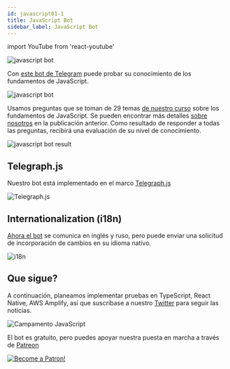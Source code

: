 ```yaml
---
id: javascript01-1
title: JavaScript Bot
sidebar_label: JavaScript Bot
---
```


import YouTube from 'react-youtube'

![javascript bot](/img/javascript/JSBot.jpg)

Con [este bot de Telegram](https://t.me/javascriptcamp_bot) puede probar su conocimiento de los fundamentos de JavaScript.

![javascript bot](/img/javascript/telegrambot.jpg)

Usamos preguntas que se toman de 29 temas [de nuestro curso](https://www.jscamp.app/docs/javascript01/) sobre los fundamentos de JavaScript. Se pueden encontrar más detalles [sobre nosotros](https://www.jscamp.app/ru/docs/javascript00/) en la publicación anterior.
Como resultado de responder a todas las preguntas, recibirá una evaluación de su nivel de conocimiento.

![javascript bot result](https://miro.medium.com/max/1400/1*KCe76zg2M56lT-234Xi1NA.png)

## Telegraph.js

Nuestro bot está implementado en el marco [Telegraph.js](https://telegraf.js.org/)

![Telegraph.js](/img/javascript/telegraf.jpg)


## Internationalization (i18n)

[Ahora el bot](https://github.com/gHashTag/javascriptcamp_bot/tree/heroku/src/quiz) se comunica en inglés y ruso, pero puede enviar una solicitud de incorporación de cambios en su idioma nativo.

![i18n](/img/javascript/i18n.png)

## Que sigue?

A continuación, planeamos implementar pruebas en TypeScript, React Native, AWS Amplify, así que suscríbase a nuestro [Twitter](https://twitter.com/jscamp_bot) para seguir las noticias.

![Campamento JavaScript](/img/bandlink.png)


El bot es gratuito, pero puedes apoyar nuestra puesta en marcha a través de [Patreon](https://www.patreon.com/javascriptcamp)

[![Become a Patron!](/img/logo/patreon.jpg)](https://www.patreon.com/bePatron?u=31769291)
